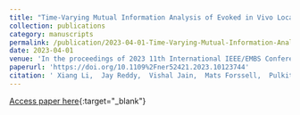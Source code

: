 ```yaml
---
title: "Time-Varying Mutual Information Analysis of Evoked in Vivo Local Field Potentials in Rodents"
collection: publications
category: manuscripts
permalink: /publication/2023-04-01-Time-Varying-Mutual-Information-Analysis-of-Evoked-in-Vivo-Local-Field-Potentials-in-Rodents
date: 2023-04-01
venue: 'In the proceedings of 2023 11th International IEEE/EMBS Conference on Neural Engineering (NER)'
paperurl: 'https://doi.org/10.1109%2Fner52421.2023.10123744'
citation: ' Xiang Li,  Jay Reddy,  Vishal Jain,  Mats Forssell,  Pulkit Grover,  Maysamreza Chamanzar, &quot;Time-Varying Mutual Information Analysis of Evoked in Vivo Local Field Potentials in Rodents.&quot; In the proceedings of 2023 11th International IEEE/EMBS Conference on Neural Engineering (NER), 2023.'
---
```

[Access paper here](https://doi.org/10.1109%2Fner52421.2023.10123744){:target="_blank"}
